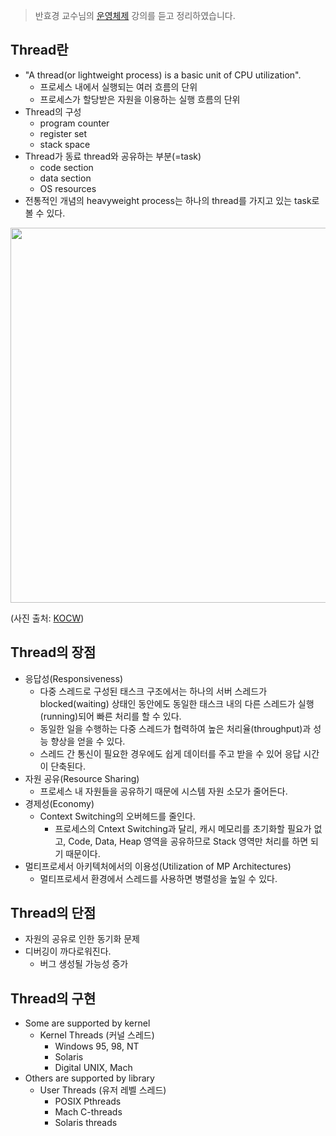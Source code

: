 > 반효경 교수님의 [운영체제](http://www.kocw.net/home/cview.do?cid=3646706b4347ef09) 강의를 듣고 정리하였습니다. 
>



## Thread란

- "A thread(or lightweight process) is a basic unit of CPU utilization".
  - 프로세스 내에서 실행되는 여러 흐름의 단위
  - 프로세스가 할당받은 자원을 이용하는 실행 흐름의 단위
- Thread의 구성
  - program counter
  - register set
  - stack space
- Thread가 동료 thread와 공유하는 부분(=task)
  - code section
  - data section
  - OS resources
- 전통적인 개념의 heavyweight process는 하나의 thread를 가지고 있는 task로 볼 수 있다.



<img src="https://user-images.githubusercontent.com/71204049/136735917-39225891-5711-40cc-b5c8-d868cb2161da.png" width="600"/>

(사진 출처: [KOCW](http://www.kocw.net/home/cview.do?cid=3646706b4347ef09))



## Thread의 장점

- 응답성(Responsiveness)
  - 다중 스레드로 구성된 태스크 구조에서는 하나의 서버 스레드가 blocked(waiting) 상태인 동안에도 동일한 태스크 내의 다른 스레드가 실행(running)되어 빠른 처리를 할 수 있다.
  - 동일한 일을 수행하는 다중 스레드가 협력하여 높은 처리율(throughput)과 성능 향상을 얻을 수 있다.
  - 스레드 간 통신이 필요한 경우에도 쉽게 데이터를 주고 받을 수 있어 응답 시간이 단축된다.
- 자원 공유(Resource Sharing)
  - 프로세스 내 자원들을 공유하기 때문에 시스템 자원 소모가 줄어든다. 
- 경제성(Economy)
  - Context Switching의 오버헤드를 줄인다.
    - 프로세스의 Cntext Switching과 달리, 캐시 메모리를 초기화할 필요가 없고, Code, Data, Heap 영역을 공유하므로 Stack 영역만 처리를 하면 되기 때문이다.
- 멀티프로세서 아키텍처에서의 이용성(Utilization of MP Architectures)
  - 멀티프로세서 환경에서 스레드를 사용하면 병렬성을 높일 수 있다.



## Thread의 단점

- 자원의 공유로 인한 동기화 문제
- 디버깅이 까다로워진다.
  - 버그 생성될 가능성 증가



## Thread의 구현

- Some are supported by kernel
  - Kernel Threads (커널 스레드)
    - Windows 95, 98, NT
    - Solaris
    - Digital UNIX, Mach
- Others are supported by library
  - User Threads (유저 레벨 스레드)
    - POSIX Pthreads
    - Mach C-threads
    - Solaris threads

